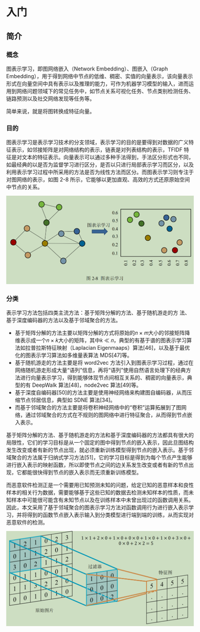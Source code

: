 # 入门


## 简介

### 概念
图表示学习，即图网络嵌入（Network Embedding）、图嵌入（Graph Embedding），用于得到网络中节点的低维、稠密、实值的向量表示，该向量表示形式在向量空间中具有表示以及推理的能力，可作为机器学习模型的输入，进而运用到网络问题领域下的常见任务中，如节点关系可视化任务、节点类别检测任务、链路预测以及社交网络发现等任务等。

简单来说，就是将图转换成特征向量。

### 目的
图表示学习是表示学习技术的分支领域，表示学习的目的是要得到对数据的广义特征表示，如邻接矩阵是对网络结构的表示，链表是对列表结构的表示，TFIDF 特征是对文本的特征表示。向量表示可以通过多种手法得到，手法区分形式也不同，如最经典的以是否为监督学习进行区分，是否以只进行局部表示学习而区分，以及利用表示学习过程中所采用的方法是否为线性方法而区分。而图表示学习则专注于对图网络的表示，如图 2-8 所示，它能够以更加直观、高效的方式还原原始空间中节点的关系。

![](image/2022-01-04-10-01-00.png)


### 分类

表示学习方法包括四类主流方法：基于矩阵分解的方法、基于随机游走的方
法、基于深度编码器的方法以及基于邻域聚合的方法。

* 基于矩阵分解的方法主要以矩阵分解的方式将原始的𝑛 × 𝑚大小的邻接矩阵降维表示成一个𝑛 × 𝑘大小的矩阵，其中𝑘 ≪ 𝑛，典型的有基于谱的图表示学习算法如拉普拉斯特征映射（Laplacian Eigenmaaps）算法[46]，以及基于最优化的图表示学习算法如多维量表算法 MDS[47]等。
* 基于随机游走的方法主要是将 word2vec 方法引入到图表示学习过程，通过在网络随机游走形成大量“语列”信息，再将“语列”使用自然语言处理下的经典方法进行向量表示学习，得到能够体现节点间相互关系的、稠密的向量表示，典型的有 DeepWalk 算法[48]，node2vec 算法[49]等。
* 基于深度自编码器[50]的方法主要是使用神经网络来构建图自编码器，从而压缩节点邻居信息，典型如 SDNE 算法[34]。
* 而基于邻域聚合的方法主要是将卷积神经网络中的“卷积”运算拓展到了图网络，通过邻域聚合的方式在不规则的图网络中进行特征聚合，从而得到节点嵌入表示。


基于矩阵分解的方法、基于随机游走的方法和基于深度编码器的方法都具有很大的局限性，它们的学习目标是从一个固定的图中得到节点的嵌入表示，因此旦图结构发生改变或者有新的节点出现，就必须重新训练模型得到节点的嵌入表示。基于邻域聚合的方法属于归纳式学习方法[51]，它的学习目标是得到为每个节点产生能够进行嵌入表示的映射函数，所以即使节点之间的边关系发生改变或者有新的节点出现，它都能很快得到节点的嵌入表示而无须重新训练模型。

而恶意软件检测正是一个需要用已知预测未知的问题，给定已知的恶意样本和良性样本的相关行为数据，需要能够基于这些已知的数据去检测未知样本的性质，而未知样本中可能很可能含有未知节点以及在训练样本中未曾出现过的函数调用关系。因此，本文采用了基于邻域聚合的图表示学习方法对函数调用行为进行嵌入表示学习，并将得到的函数节点嵌入表示输入到分类模型进行端到端的训练，从而实现对恶意软件的检测。



![](image/2022-01-04-10-04-46.png)
